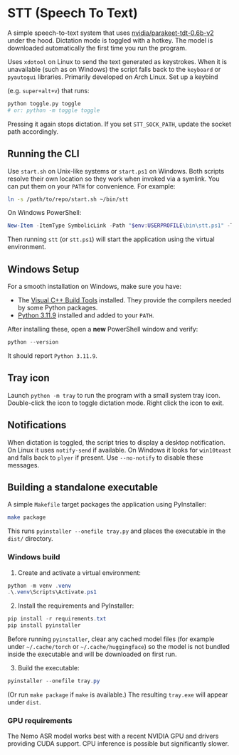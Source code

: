 # STT (Speech To Text)

A simple speech-to-text system that uses [nvidia/parakeet-tdt-0.6b-v2](https://huggingface.co/nvidia/parakeet-tdt-0.6b-v2) under the hood. Dictation mode is toggled with a hotkey. The model is downloaded automatically the first time you run the program.

Uses `xdotool` on Linux to send the text generated as keystrokes. When it is
unavailable (such as on Windows) the script falls back to the `keyboard` or
`pyautogui` libraries. Primarily developed on Arch Linux. Set up a keybind

(e.g. `super+alt+v`) that runs:

```bash
python toggle.py toggle
# or: python -m toggle toggle
```

Pressing it again stops dictation. If you set `STT_SOCK_PATH`, update the socket path accordingly.

## Running the CLI

Use `start.sh` on Unix-like systems or `start.ps1` on Windows. Both scripts
resolve their own location so they work when invoked via a symlink. You can
put them on your `PATH` for convenience. For example:

```bash
ln -s /path/to/repo/start.sh ~/bin/stt
```

On Windows PowerShell:

```powershell
New-Item -ItemType SymbolicLink -Path "$env:USERPROFILE\bin\stt.ps1" -Target "C:\\path\\to\\repo\\start.ps1"
```

Then running `stt` (or `stt.ps1`) will start the application using the
virtual environment.

## Windows Setup

For a smooth installation on Windows, make sure you have:
- The [Visual C++ Build Tools](https://visualstudio.microsoft.com/visual-cpp-build-tools/) installed. They provide the compilers needed by some Python packages.
- [Python 3.11.9](https://www.python.org/downloads/release/python-3119/) installed and added to your `PATH`.

After installing these, open a **new** PowerShell window and verify:

```powershell
python --version
```

It should report `Python 3.11.9`.


## Tray icon

Launch `python -m tray` to run the program with a small system tray icon.
Double-click the icon to toggle dictation mode. Right click the icon to exit.

## Notifications

When dictation is toggled, the script tries to display a desktop notification.
On Linux it uses `notify-send` if available. On Windows it looks for
`win10toast` and falls back to `plyer` if present. Use `--no-notify` to
disable these messages.

## Building a standalone executable

A simple `Makefile` target packages the application using PyInstaller:

```bash
make package
```

This runs `pyinstaller --onefile tray.py` and places the executable in the `dist/` directory.

### Windows build

1. Create and activate a virtual environment:

```powershell
python -m venv .venv
.\.venv\Scripts\Activate.ps1
```

2. Install the requirements and PyInstaller:

```powershell
pip install -r requirements.txt
pip install pyinstaller
```

Before running `pyinstaller`, clear any cached model files (for example under
`~/.cache/torch` or `~/.cache/huggingface`) so the model is not bundled inside
the executable and will be downloaded on first run.

3. Build the executable:

```powershell
pyinstaller --onefile tray.py
```

(Or run `make package` if `make` is available.) The resulting `tray.exe` will appear under `dist`.

### GPU requirements

The Nemo ASR model works best with a recent NVIDIA GPU and drivers providing CUDA support. CPU inference is possible but significantly slower.
